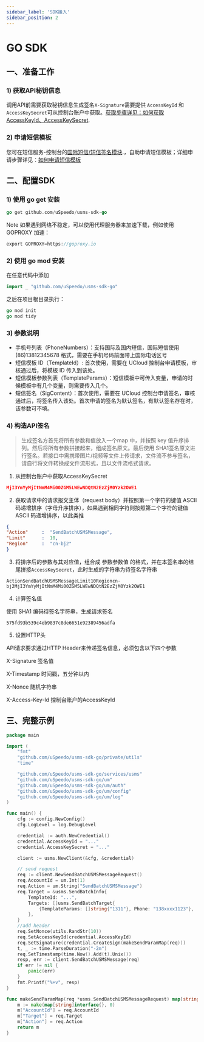 ```yaml
---
sidebar_label: 'SDK接入'
sidebar_position: 2
---
```


# GO SDK

## 一、准备工作

### 1) 获取API秘钥信息

调用API前需要获取秘钥信息生成签名`X-Signature`需要提供 `AccessKeyId` 和 `AccessKeySecret`可从控制台账户中获取。[获取步骤详见：如何获取AccessKeyId、AccessKeySecret](http://example.com/).

### 2) 申请短信模板

您可在短信服务-控制台的[国际短信/短信签名模块](http://example.com/).，自助申请短信模板；详细申请步骤详见：[如何申请短信模板](http://example.com/)

## 二、配置SDK

### 1) 使用 go get 安装

```go
go get github.com/uSpeedo/usms-sdk-go
```
Note 如果遇到网络不稳定，可以使用代理服务器来加速下载，例如使用 GOPROXY 加速：

```go
export GOPROXY=https://goproxy.io
```

### 2) 使用 go mod 安装

在任意代码中添加

```go
import _ "github.com/uSpeedo/usms-sdk-go"

```
之后在项目根目录执行：

```go
go mod init
go mod tidy
```

### 3) 参数说明

- 手机号列表（PhoneNumbers）：支持国际及国内短信，国际短信使用 (86)13812345678 格式，需要在手机号码前面带上国际电话区号
- 短信模板 ID（TemplateId）: 首次使用，需要在 UCloud 控制台申请模板，审核通过后，将模板 ID 传入到该处。
- 短信模板参数列表（TemplateParams）：短信模板中可传入变量，申请的时候模板中有几个变量，则需要传入几个。
- 短信签名（SigContent）：首次使用，需要在 UCloud 控制台申请签名，审核通过后，将签名传入该处。首次申请的签名为默认签名，有默认签名存在时，该参数可不填。

### 4) 构造API签名


>生成签名方首先将所有参数和值放入一个map 中，并按照 key 值升序排列。然后将所有参数拼接起来，组成签名原文。最后使用 SHA1签名原文进行签名。若接口中需携带图片/视频等文件上传请求，文件流不参与签名，请自行将文件转换成文件流形式，且以文件流格式请求。

1) 从控制台账户中获取AccessKeySecret

```json
MjI3YmYyMjItNmM4Mi00ZGM5LWEwNDQtN2EzZjM0Yzk2OWE1
```

2) 获取请求中的请求报文主体（request body）并按照第一个字符的键值 ASCII 码递增排序（字母升序排序），如果遇到相同字符则按照第二个字符的键值 ASCII 码递增排序，以此类推

```json
{
"Action"     :  "SendBatchUSMSMessage",
"Limit"      :  10,
"Region"     :  "cn-bj2"
}
```

3) 将排序后的参数与其对应值，组合成 参数参数值 的格式，并在本签名串的结尾拼接`AccessKeySecret`，此时生成的字符串为待签名字符串

```
ActionSendBatchUSMSMessageLimit10Regioncn-bj2MjI3YmYyMjItNmM4Mi00ZGM5LWEwNDQtN2EzZjM0Yzk2OWE1
```

4) 计算签名值

使用 SHA1 编码待签名字符串，生成请求签名

```
575fd93b539c4eb9837c8de6651e92389456adfa
```

5) 设置HTTP头

API请求要求通过HTTP Header来传递签名信息，必须包含以下四个参数

X-Signature  签名值

X-Timestamp  时间戳，五分钟以内

X-Nonce      随机字符串

X-Access-Key-Id 控制台账户的AccessKeyId

## 三、完整示例
```go
package main

import (
	"fmt"
	"github.com/uSpeedo/usms-sdk-go/private/utils"
	"time"

	"github.com/uSpeedo/usms-sdk-go/services/usms"
	"github.com/uSpeedo/usms-sdk-go/um"
	"github.com/uSpeedo/usms-sdk-go/um/auth"
	"github.com/uSpeedo/usms-sdk-go/um/config"
	"github.com/uSpeedo/usms-sdk-go/um/log"
)

func main() {
	cfg := config.NewConfig()
	cfg.LogLevel = log.DebugLevel

	credential := auth.NewCredential()
	credential.AccessKeyId = "..."
	credential.AccessKeySecret = "..."

	client := usms.NewClient(&cfg, &credential)

	// send request
	req := client.NewSendBatchUSMSMessageRequest()
	req.AccountId = um.Int(1)
	req.Action = um.String("SendBatchUSMSMessage")
	req.Target = &usms.SendBatchInfo{
		TemplateId: "...",
		Targets: []usms.SendBatchTarget{
			{TemplateParams: []string{"1311"}, Phone: "138xxxx1123"},
		},
	}
	//add header
	req.SetNonce(utils.RandStr(10))
	req.SetAccessKeyId(credential.AccessKeyId)
	req.SetSignature(credential.CreateSign(makeSendParamMap(req)))
	t, _ := time.ParseDuration("-2m")
	req.SetTimestamp(time.Now().Add(t).Unix())
	resp, err := client.SendBatchUSMSMessage(req)
	if err != nil {
		panic(err)
	}
	fmt.Printf("%+v", resp)
}

func makeSendParamMap(req *usms.SendBatchUSMSMessageRequest) map[string]interface{} {
	m := make(map[string]interface{}, 0)
	m["AccountId"] = req.AccountId
	m["Target"] = req.Target
	m["Action"] = req.Action
	return m
}
```